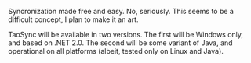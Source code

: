 Syncronization made free and easy. No, seriously. This seems to be a difficult concept, I plan to make it an art.

TaoSync will be available in two versions. The first will be Windows only, and based on .NET 2.0. The second will be some variant of Java, and operational on all platforms (albeit, tested only on Linux and Java).